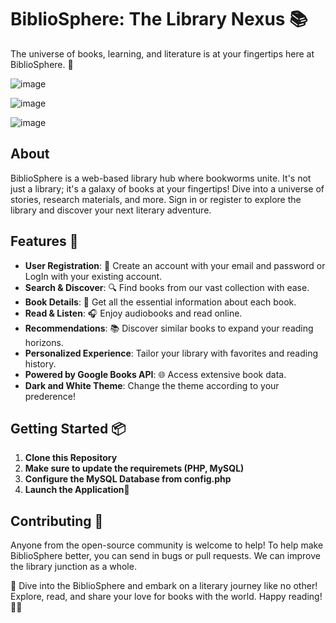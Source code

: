 # BiblioSphere: The Library Nexus 📚

The universe of books, learning, and literature is at your fingertips here at BiblioSphere. 🌌

![image](https://github.com/Priyanshu-Singh-1/BiblioSphere-The-Library-Nexus/assets/107169043/f0da92e8-00f6-471a-a913-dcf21ae3bf03)

![image](https://github.com/Priyanshu-Singh-1/BiblioSphere-The-Library-Nexus/assets/107169043/8575a00e-8bff-4754-bc43-e4b17e992180)

![image](https://github.com/Priyanshu-Singh-1/BiblioSphere-The-Library-Nexus/assets/107169043/80e6d065-dac2-47dd-8e31-5913d826d645)

## About
BiblioSphere is a web-based library hub where bookworms unite. It's not just a library; it's a galaxy of books at your fingertips! Dive into a universe of stories, research materials, and more. Sign in or register to explore the library and discover your next literary adventure.

## Features 🚀
- **User Registration**: 📝 Create an account with your email and password or LogIn with your existing account.
- **Search & Discover**: 🔍 Find books from our vast collection with ease.
- **Book Details**: 📖 Get all the essential information about each book.
- **Read & Listen**: 🎧 Enjoy audiobooks and read online.
- **Recommendations**: 📚 Discover similar books to expand your reading horizons.
- **Personalized Experience**: Tailor your library with favorites and reading history.
- **Powered by Google Books API**: 🌐 Access extensive book data.
- **Dark and White Theme**: Change the theme according to your prederence!

## Getting Started 📦

1. **Clone this Repository**
2. **Make sure to update the requiremets (PHP, MySQL)**
3. **Configure the MySQL Database from config.php**
4. **Launch the Application🚀**

## Contributing 🤝

Anyone from the open-source community is welcome to help! To help make BiblioSphere better, you can send in bugs or pull requests. We can improve the library junction as a whole.

🌟 Dive into the BiblioSphere and embark on a literary journey like no other! Explore, read, and share your love for books with the world. Happy reading! 📖🌌



